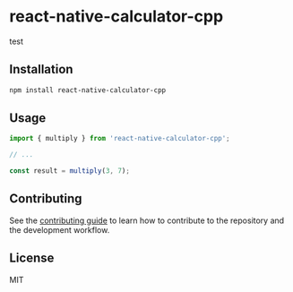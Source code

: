 # react-native-calculator-cpp

test

## Installation

```sh
npm install react-native-calculator-cpp
```

## Usage


```js
import { multiply } from 'react-native-calculator-cpp';

// ...

const result = multiply(3, 7);
```


## Contributing

See the [contributing guide](CONTRIBUTING.md) to learn how to contribute to the repository and the development workflow.

## License

MIT
